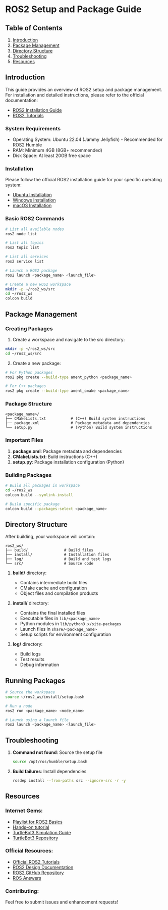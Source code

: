 # ROS2 Setup and Package Guide

## Table of Contents
1. [Introduction](#introduction)
2. [Package Management](#package-management)
3. [Directory Structure](#directory-structure)
4. [Troubleshooting](#troubleshooting)
5. [Resources](#resources)

## Introduction

This guide provides an overview of ROS2 setup and package management. For installation and detailed instructions, please refer to the official documentation:
- [ROS2 Installation Guide](https://docs.ros.org/en/humble/Installation.html)
- [ROS2 Tutorials](https://docs.ros.org/en/humble/Tutorials.html)

### System Requirements

- Operating System: Ubuntu 22.04 (Jammy Jellyfish) - Recommended for ROS2 Humble
- RAM: Minimum 4GB (8GB+ recommended)
- Disk Space: At least 20GB free space

### Installation

Please follow the official ROS2 installation guide for your specific operating system:
- [Ubuntu Installation](https://docs.ros.org/en/humble/Installation/Ubuntu-Install.html)
- [Windows Installation](https://docs.ros.org/en/humble/Installation/Windows-Install.html)
- [macOS Installation](https://docs.ros.org/en/humble/Installation/macOS-Install.html)

### Basic ROS2 Commands

```bash
# List all available nodes
ros2 node list

# List all topics
ros2 topic list

# List all services
ros2 service list

# Launch a ROS2 package
ros2 launch <package_name> <launch_file>

# Create a new ROS2 workspace
mkdir -p ~/ros2_ws/src
cd ~/ros2_ws
colcon build
```

## Package Management

### Creating Packages
1. Create a workspace and navigate to the src directory:
```bash
mkdir -p ~/ros2_ws/src
cd ~/ros2_ws/src
```

2. Create a new package:
```bash
# For Python packages
ros2 pkg create --build-type ament_python <package_name>

# For C++ packages
ros2 pkg create --build-type ament_cmake <package_name>
```

### Package Structure
```
<package_name>/
├── CMakeLists.txt           # (C++) Build system instructions
├── package.xml              # Package metadata and dependencies
└── setup.py                 # (Python) Build system instructions
```

### Important Files
1. **package.xml**: Package metadata and dependencies
2. **CMakeLists.txt**: Build instructions (C++)
3. **setup.py**: Package installation configuration (Python)

### Building Packages
```bash
# Build all packages in workspace
cd ~/ros2_ws
colcon build --symlink-install

# Build specific package
colcon build --packages-select <package_name>
```

## Directory Structure
After building, your workspace will contain:
```
ros2_ws/
├── build/                # Build files
├── install/              # Installation files
├── log/                  # Build and test logs
└── src/                  # Source code
```
1. **build/** directory:
   - Contains intermediate build files
   - CMake cache and configuration
   - Object files and compilation products

2. **install/** directory:
   - Contains the final installed files
   - Executable files in `lib/<package_name>`
   - Python modules in `lib/python3.x/site-packages`
   - Launch files in `share/<package_name>`
   - Setup scripts for environment configuration

3. **log/** directory:
   - Build logs
   - Test results
   - Debug information

## Running Packages
```bash
# Source the workspace
source ~/ros2_ws/install/setup.bash

# Run a node
ros2 run <package_name> <node_name>

# Launch using a launch file
ros2 launch <package_name> <launch_file>
```

## Troubleshooting

1. **Command not found**: Source the setup file
   ```bash
   source /opt/ros/humble/setup.bash
   ```

2. **Build failures**: Install dependencies
   ```bash
   rosdep install --from-paths src --ignore-src -r -y
   ```
## Resources
### Internet Gems:

- [Playlist for ROS2 Basics](https://docs.ros.org/en/humble/Tutorials.html)
- [Hands-on tutorial](https://design.ros2.org/)
- [TurtleBot3 Simulation Guide](https://emanual.robotis.com/docs/en/platform/turtlebot3/simulation/#gazebo-simulation)
- [TurtleBot3 Repository](https://github.com/ROBOTIS-GIT/turtlebot3_simulations)

### Official Resources:

- [Official ROS2 Tutorials](https://docs.ros.org/en/humble/Tutorials.html)
- [ROS2 Design Documentation](https://design.ros2.org/)
- [ROS2 GitHub Repository](https://github.com/ros2)
- [ROS Answers](https://answers.ros.org/)

### Contributing:

Feel free to submit issues and enhancement requests!